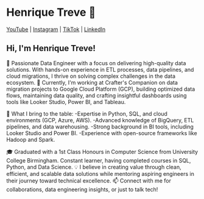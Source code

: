 # Henrique Treve 🚀

[YouTube](https://www.youtube.com/@henriquetreve) | 
[Instagram](https://www.instagram.com/henriquetreve/) | 
[TikTok](https://www.tiktok.com/@henriquetreve) | 
[LinkedIn](https://www.linkedin.com/in/henriquetreve/)

## Hi, I'm Henrique Treve!

🌟 Passionate Data Engineer with a focus on delivering high-quality data solutions. With hands-on experience in ETL processes, data pipelines, and cloud migrations, I thrive on solving complex challenges in the data ecosystem.
📌 Currently, I'm working at Crafter's Companion on data migration projects to Google Cloud Platform (GCP), building optimized data flows, maintaining data quality, and crafting insightful dashboards using tools like Looker Studio, Power BI, and Tableau.

🚀 What I bring to the table:
  -Expertise in Python, SQL, and cloud environments (GCP, Azure, AWS).
  -Advanced knowledge of BigQuery, ETL pipelines, and data warehousing.
  -Strong background in BI tools, including Looker Studio and Power BI.
  -Experience with open-source frameworks like Hadoop and Spark.

🎓 Graduated with a 1st Class Honours in Computer Science from University College Birmingham. Constant learner, having completed courses in SQL, Python, and Data Science.
💡 I believe in creating value through clean, efficient, and scalable data solutions while mentoring aspiring engineers in their journey toward technical excellence.
📫 Connect with me for collaborations, data engineering insights, or just to talk tech!


<!---
LuisHenrique1994/LuisHenrique1994 is a ✨ special ✨ repository because its `README.md` (this file) appears on your GitHub profile.
You can click the Preview link to take a look at your changes.
--->
